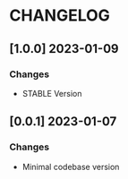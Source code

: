 # CHANGELOG

## [1.0.0] 2023-01-09
### Changes

- STABLE Version

## [0.0.1] 2023-01-07
### Changes

- Minimal codebase version
